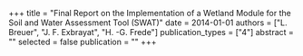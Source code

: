 +++
title = "Final Report on the Implementation of a Wetland Module for the Soil and Water Assessment Tool (SWAT)"
date = 2014-01-01
authors = ["L. Breuer", "J. F. Exbrayat", "H. -G. Frede"]
publication_types = ["4"]
abstract = ""
selected = false
publication = ""
+++

